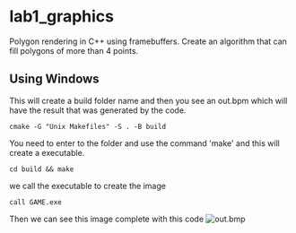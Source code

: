 # lab1_graphics

Polygon rendering in C++ using framebuffers.
Create an algorithm that can fill polygons of more than 4 points.

## Using Windows

This will create a build folder name and then you see an out.bpm which will have the result that was generated by the code.

```shell
cmake -G "Unix Makefiles" -S . -B build
```
You need to enter to the folder and use the command 'make' and this will create a executable.
```shell
cd build && make
```
we call the executable to create the image
```shell
call GAME.exe
```
Then we can see this image complete with this code
![out.bmp](https://i.imgur.com/XA40cds.png)


